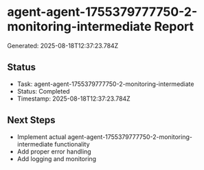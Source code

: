 # agent-agent-1755379777750-2-monitoring-intermediate Report

Generated: 2025-08-18T12:37:23.784Z

## Status
- Task: agent-agent-1755379777750-2-monitoring-intermediate
- Status: Completed
- Timestamp: 2025-08-18T12:37:23.784Z

## Next Steps
- Implement actual agent-agent-1755379777750-2-monitoring-intermediate functionality
- Add proper error handling
- Add logging and monitoring
